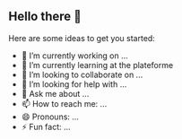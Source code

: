 ## Hello there 👋 

Here are some ideas to get you started:

- 🔭 I’m currently working on ...
- 🌱 I’m currently learning at the plateforme
- 👯 I’m looking to collaborate on ...
- 🤔 I’m looking for help with ...
- 💬 Ask me about ...
- 📫 How to reach me: ...
- 😄 Pronouns: ...
- ⚡ Fun fact: ...
